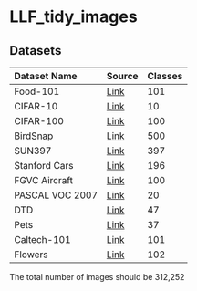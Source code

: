 # LLF_tidy_images

## Datasets


| Dataset Name | Source | Classes |
|:-------------|:-------|:--------|
| Food-101 | [Link](https://vision.ee.ethz.ch/datasets_extra/food-101/) | 101 |
| CIFAR-10     | [Link](https://www.cs.toronto.edu/~kriz/cifar.html) | 10 | 
| CIFAR-100    | [Link](https://www.cs.toronto.edu/~kriz/cifar.html) | 100 |
| BirdSnap     | [Link](http://thomasberg.org)  | 500 | 
| SUN397 | [Link](https://vision.princeton.edu/projects/2010/SUN/) | 397 | 
| Stanford Cars| [Link](http://ai.stanford.edu/~jkrause/cars/car_dataset.html) | 196 |
| FGVC Aircraft| [Link](https://www.robots.ox.ac.uk/~vgg/data/fgvc-aircraft/) | 100 |
| PASCAL VOC 2007 | [Link](http://host.robots.ox.ac.uk/pascal/VOC/voc2007/) | 20 |
| DTD | [Link](http://www.robots.ox.ac.uk/~vgg/data/dtd/) | 47 | 
| Pets | [Link](http://www.robots.ox.ac.uk/~vgg/data/pets/) | 37 |
| Caltech-101 | [Link](http://www.vision.caltech.edu/Image_Datasets/Caltech101/Caltech101.html) | 101
| Flowers | [Link](https://www.robots.ox.ac.uk/~vgg/data/flowers/17/) | 102 |



The total number of images should be 312,252





